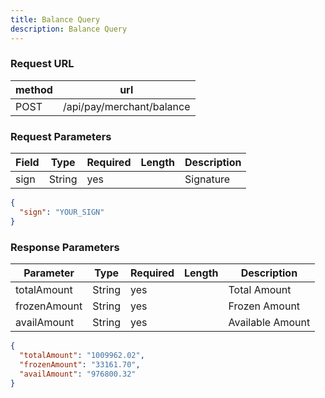 ```yaml
---
title: Balance Query
description: Balance Query
---
```


### Request URL

| method | url                       |
| ------ | ------------------------- |
| POST   | /api/pay/merchant/balance |

### Request Parameters

| Field | Type   | Required | Length | Description |
| ----- | ------ | -------- | ------ | ----------- |
| sign  | String | yes      |        | Signature   |

```json title="Request Example"
{
  "sign": "YOUR_SIGN"
}
```

### Response Parameters

| Parameter    | Type   | Required | Length | Description        |
| ------------ | ------ | -------- | ------ | ------------------ |
| totalAmount  | String | yes      |        | Total Amount       |
| frozenAmount | String | yes      |        | Frozen Amount      |
| availAmount  | String | yes      |        | Available Amount   |

```json title="Response Example"
{
  "totalAmount": "1009962.02",
  "frozenAmount": "33161.70",
  "availAmount": "976800.32"
}

